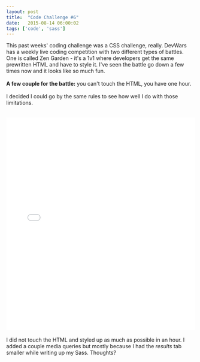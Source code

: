 ```yaml
---
layout: post
title:  "Code Challenge #6"
date:   2015-08-14 06:00:02
tags: ['code', 'sass']
---
```


This past weeks' coding challenge was a CSS challenge, really. DevWars has a weekly live coding competition with two different types of battles. One is called Zen Garden - it's a 1v1 where developers get the same prewritten HTML and have to style it. I've seen the battle go down a few times now and it looks like so much fun. <br/><br/>
<b>A few couple for the battle:</b> you can't touch the HTML, you have one hour.<br/><br/>
I decided I could go by the same rules to see how well I do with those limitations.<br/><br/>
<iframe height='568' scrolling='no' src='//codepen.io/sceendy/embed/pJBdyy/?height=568&theme-id=11022&default-tab=result' frameborder='no' allowtransparency='true' allowfullscreen='true' style='width: 100%;'>See the Pen <a href='http://codepen.io/sceendy/pen/pJBdyy/'>Dev Wars Week 6</a> by Cindy Juarez (<a href='http://codepen.io/sceendy'>@sceendy</a>) on <a href='http://codepen.io'>CodePen</a>.
</iframe>
<br/><br/>
I did not touch the HTML and styled up as much as possible in an hour. I added a couple media queries but mostly because I had the <i>results</i> tab smaller while writing up my Sass. Thoughts?
